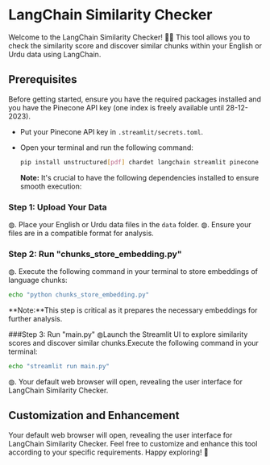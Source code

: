 # LangChain Similarity Checker

Welcome to the LangChain Similarity Checker! 🐱‍👤 This tool allows you to check the similarity score and discover similar chunks within your English or Urdu data using LangChain.

## Prerequisites

Before getting started, ensure you have the required packages installed and you have the Pinecone API key (one index is freely available until 28-12-2023).

- Put your Pinecone API key in `.streamlit/secrets.toml`.
- Open your terminal and run the following command:

  ```bash
  pip install unstructured[pdf] chardet langchain streamlit pinecone sentence_transformers
  ```
  **Note:** It's crucial to have the following dependencies installed to ensure smooth execution:
### Step 1: Upload Your Data

◍. Place your English or Urdu data files in the `data` folder.
◍. Ensure your files are in a compatible format for analysis.

### Step 2: Run "chunks_store_embedding.py"

◍. Execute the following command in your terminal to store embeddings of language chunks:

```bash
echo "python chunks_store_embedding.py"
```
 **Note:**This step is critical as it prepares the necessary embeddings for further analysis.

###Step 3: Run "main.py"
◍Launch the Streamlit UI to explore similarity scores and discover similar chunks.Execute the following command in your terminal:
```bash
echo "streamlit run main.py"
```
◍. Your default web browser will open, revealing the user interface for LangChain Similarity Checker.

## Customization and Enhancement

Your default web browser will open, revealing the user interface for LangChain Similarity Checker.
Feel free to customize and enhance this tool according to your specific requirements. Happy exploring! 🎉


